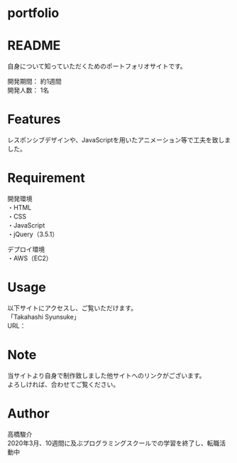# portfolio

# README
 自身について知っていただくためのポートフォリオサイトです。<br>

 開発期間： 約1週間<br>
 開発人数： 1名
 
# Features
 レスポンシブデザインや、JavaScriptを用いたアニメーション等で工夫を致しました。
 
# Requirement
 開発環境<br>
 ・HTML<br>
 ・CSS<br>
 ・JavaScript<br>
 ・jQuery（3.5.1）
 
 デプロイ環境<br>
 ・AWS（EC2）
 
# Usage
 以下サイトにアクセスし、ご覧いただけます。<br>
 「Takahashi Syunsuke」<br>
 URL： 
 
# Note
当サイトより自身で制作致しました他サイトへのリンクがございます。<br>
よろしければ、合わせてご覧ください。<br>

# Author
高橋駿介<br>
2020年3月、10週間に及ぶプログラミングスクールでの学習を終了し、転職活動中
